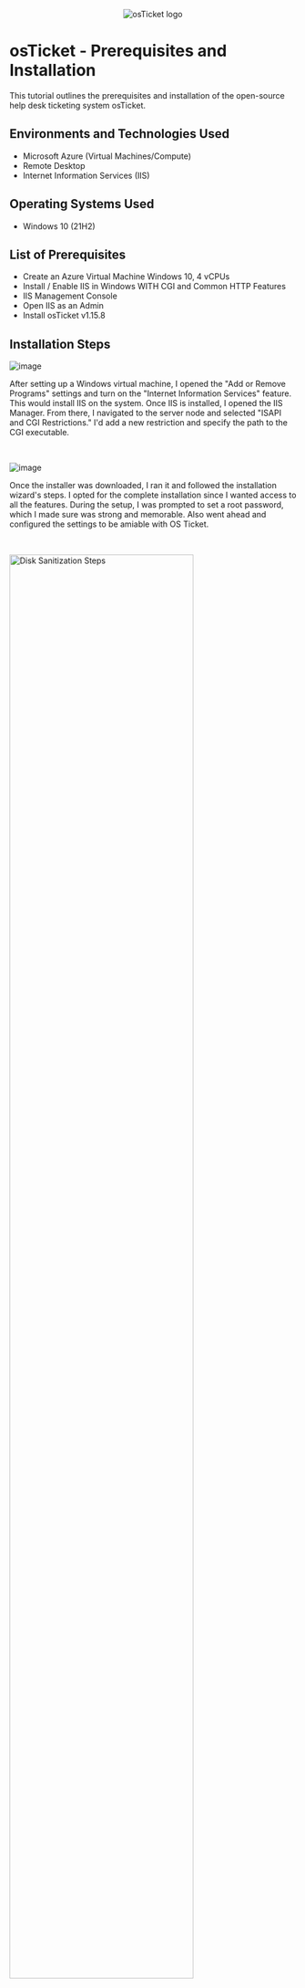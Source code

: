 <p align="center">
<img src="https://i.imgur.com/Clzj7Xs.png" alt="osTicket logo"/>
</p>

<h1>osTicket - Prerequisites and Installation</h1>
This tutorial outlines the prerequisites and installation of the open-source help desk ticketing system osTicket.<br />


<h2>Environments and Technologies Used</h2>

- Microsoft Azure (Virtual Machines/Compute)
- Remote Desktop
- Internet Information Services (IIS)

<h2>Operating Systems Used </h2>

- Windows 10</b> (21H2)

<h2>List of Prerequisites</h2>

- Create an Azure Virtual Machine Windows 10, 4 vCPUs
- Install / Enable IIS in Windows WITH CGI and Common HTTP Features
- IIS Management Console
- Open IIS as an Admin
- Install osTicket v1.15.8

<h2>Installation Steps</h2>


![image](https://github.com/mkpene/osticket-prereqs/assets/142267681/b5cf0da2-a2af-4e53-9f31-7f1cf1dac131)

<p>
After setting up a Windows virtual machine, I opened the "Add or Remove Programs" settings and turn on the "Internet Information Services" feature. This would install IIS on the system. Once IIS is installed, I opened the IIS Manager. From there, I navigated to the server node and selected "ISAPI and CGI Restrictions." I'd add a new restriction and specify the path to the CGI executable. 
</p>
<br />


![image](https://github.com/mkpene/osticket-prereqs/assets/142267681/fe2d6f1f-b6ed-4d4d-8072-da4ca548b59a)

<p>
Once the installer was downloaded, I ran it and followed the installation wizard's steps. I opted for the complete installation since I wanted access to all the features. During the setup, I was prompted to set a root password, which I made sure was strong and memorable. Also went ahead and configured the settings to be amiable with OS Ticket.
</p>
<br />

<p>
<img src="https://i.imgur.com/DJmEXEB.png" height="80%" width="80%" alt="Disk Sanitization Steps"/>
</p>
<p>
Lorem ipsum dolor sit amet, consectetur adipiscing elit, sed do eiusmod tempor incididunt ut labore et dolore magna aliqua. Ut enim ad minim veniam, quis nostrud exercitation ullamco laboris nisi ut aliquip ex ea commodo consequat. Duis aute irure dolor in reprehenderit in voluptate velit esse cillum dolore eu fugiat nulla pariatur.
</p>
<br />
